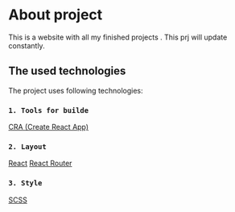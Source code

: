 # About project

This is a website with all my finished projects . This prj will update constantly.

## The used technologies

The project uses following technologies:

### `1. Tools for builde`

[CRA (Create React App)](https://create-react-app.dev/) 

### `2. Layout`

[React](https://react.dev/) 
[React Router](https://reactrouter.com/) 

### `3. Style`

[SCSS](https://sass-lang.com/) 
